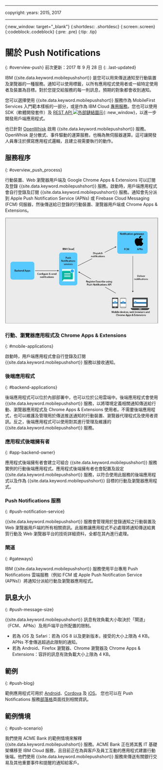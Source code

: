 ----

copyright:
 years: 2015, 2017

---

{:new_window: target="_blank"}
{:shortdesc: .shortdesc}
{:screen:.screen}
{:codeblock:.codeblock}
{:pre: .pre}
{:tip: .tip}

# 關於 Push Notifications 
{: #overview-push}
前次更新：2017 年 9 月 28 日
{: .last-updated}

IBM {{site.data.keyword.mobilepushshort}} 是您可以用來傳送通知至行動裝置及瀏覽器的一種服務。通知可以使用標籤，以所有應用程式使用者或一組特定使用者及裝置為目標。對於您提交給服務的每一則訊息，預期的對象都會收到通知。


您可以選擇使用 {{site.data.keyword.mobilepushshort}} 服務作為 MobileFirst Services 入門範本樣板的一部分，或是作為 IBM Cloud [專用服務](/docs/dedicated/index.html)。您也可以使用 SDK（軟體開發套件）及 [REST API ![外部鏈結圖示](../../icons/launch-glyph.svg "外部鏈結圖示")](https://imfpush.{DomainName}/imfpush/){: new_window}，以進一步開發用戶端應用程式。


也已針對 [OpenWhisk](/docs/openwhisk/index.html) 啟用 {{site.data.keyword.mobilepushshort}} 服務。OpenWhisk 是分散式、事件驅動的運算服務，也稱為無伺服器運算。這可讓開發人員專注於撰寫應用程式邏輯，且建立視需要執行的動作。


## 服務程序
{: #overview_push_process}

行動裝置、Web 瀏覽器用戶端及 Google Chrome Apps & Extensions 可以訂閱及登錄 {{site.data.keyword.mobilepushshort}} 服務。啟動時，用戶端應用程式會自行登錄及訂閱 {{site.data.keyword.mobilepushshort}} 服務。通知會先分派到 Apple Push Notification Service (APNs) 或 Firebase Cloud Messaging (FCM) 伺服器，然後傳送給已登錄的行動裝置、瀏覽器用戶端或 Chrome Apps & Extensions。

![推送概觀](images/overview.jpg)


### 行動、瀏覽器應用程式及 Chrome Apps & Extensions
{: #mobile-applications}

啟動時，用戶端應用程式會自行登錄及訂閱 {{site.data.keyword.mobilepushshort}} 服務以接收通知。

### 後端應用程式
{: #backend-applications}

後端應用程式可以位於內部部署中，也可以位於公用雲端中。後端應用程式會使用 {{site.data.keyword.mobilepushshort}} 服務，以將環境定義相關通知傳送給行動、瀏覽器應用程式及 Chrome Apps & Extensions 使用者。不需要後端應用程式，也可以維護及管理用於傳送推送通知的行動裝置、瀏覽器代理程式及使用者資訊。反之，後端應用程式可以使用對其進行管理及維護的 {{site.data.keyword.mobilepushshort}} 服務。

### 應用程式後端擁有者
{: #app-backend-owner}

應用程式後端擁有者會建立可組合 {{site.data.keyword.mobilepushshort}} 服務實例的行動後端應用程式。應用程式後端擁有者也會配置及設定 {{site.data.keyword.mobilepushshort}} 服務，以符合使用此服務的後端應用程式以及作為 {{site.data.keyword.mobilepushshort}} 目標的行動及瀏覽器應用程式。

### Push Notifications 服務
{: #push-notification-service}

{{site.data.keyword.mobilepushshort}} 服務會管理用於登錄通知之行動裝置及 Web 瀏覽器用戶端的所有相關資訊。此服務讓應用程式不必處理將通知傳送給異質行動及 Web 瀏覽器平台的技術詳細資料，全都在其內進行處理。

### 閘道
{: #gateways}

IBM {{site.data.keyword.mobilepushshort}} 服務使用平台專用 Push Notifications 雲端服務（例如 FCM 或 Apple Push Notification Service (APNs)）將通知分派給行動及瀏覽器應用程式。

## 訊息大小
{: #push-message-size}

{{site.data.keyword.mobilepushshort}} 訊息有效負載大小取決於「閘道」（FCM、APNs）及用戶端平台所配置的限制。 

- 若為 iOS 及 Safari：若為 iOS 8 以及更新版本，接受的大小上限為 4 KB。APNs 不會傳送超過此限制的通知。
- 若為 Android、Firefox 瀏覽器、Chrome 瀏覽器及 Chrome Apps & Extensions：容許的訊息有效負載大小上限為 4 KB。

## 範例
{: #push-blog}

範例應用程式可用於 [Android](https://github.com/ibm-bluemix-mobile-services/bms-samples-android-hellopush/)、[Cordova](https://github.com/ibm-bluemix-mobile-services/bms-samples-cordova-hellopush) 及 [iOS](https://github.com/ibm-bluemix-mobile-services/bms-samples-swift-hellopush)。
您也可以在 Push Notifications 服務[部落格](http://push-notification-service.mybluemix.net/)頁面找到相關資訊。  


## 範例情境 
{: #push-scenario}

我們使用 ACME Bank 的範例情境來解釋 {{site.data.keyword.mobilepushshort}} 服務。ACME Bank 正在將其舊 IT 基礎架構移至 IBM Cloud 服務，且目前正在為與客戶及員工互動的應用程式建置行動後端。他們使用 {{site.data.keyword.mobilepushshort}} 服務來傳送有關銀行交易及其他重要事件和提醒的通知給客戶。

